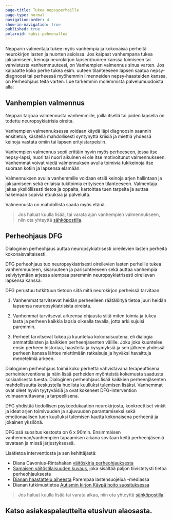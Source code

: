 ```yaml
---
page-title: Tukea nepsyperheille
page-type: normal
navigation-order: 4
show-in-navigation: true
published: true
polaroid: kaksi-pehmonallea
---
```


Nepparin valmentaja tukee myös vanhempia ja kokonaisia perheitä neurokirjon lasten ja nuorten asioissa. Jos kaipaat vanhempana tukea jaksamiseen, keinoja neurokirjon lapsen/nuoren kanssa toimiseen tai vahvistusta vanhemmuuteesi, on Vanhempien valmennus sinua varten. Jos kaipaatte koko perhe tukea esim. uuteen tilanteeseen lapsen saatua nepsy-diagnoosi tai perheessä myöhemmin ilmenneiden nepsy-haasteiden kanssa, on Perheohjaus teitä varten. Lue tarkemmin molemmista palvelumuodoista alla:


## Vanhempien valmennus

Neppari tarjoaa valmennusta vanhemmille, joilla itsellä tai joiden lapsella on todettu neuropsykiatrisia oireita.

Vanhempien valmennuksessa voidaan käydä läpi diagnoosin saannin ensitietoa, käsitellä mahdollisesti syntynyttä kriisiä ja miettiä yhdessä keinoja vastata omiin tai lapsen erityistarpeisiin.

Vanhempien valmennus sopii erittäin hyvin myös perheeseen, jossa itse nepsy-lapsi, nuori tai nuori aikuinen ei ole itse motivoitunut valmennukseen. Vanhemmat voivat viedä valmennuksen avulla toimivia tukikeinoja itse suoraan kotiin ja lapsensa elämään.

Valmennuksen avulla vanhemmille voidaan etsiä keinoja arjen hallintaan ja jaksamiseen sekä erilaisia tukitoimia erityiseen tilanteeseen. Valmentaja jakaa yksilöllisesti tietoa ja oppaita, kartoittaa tuen tarpeita ja auttaa hakemaan sopivia etuuksia ja palveluita.

Valmennusta on mahdollista saada myös etänä.

> Jos haluat kuulla lisää, tai varata ajan vanhempien valmennukseen, niin ota yhteyttä [sähköpostilla](/ota-yhteytta).





## Perheohjaus DFG

Dialoginen perheohjaus auttaa neuropsykiatrisesti oireilevien lasten perheitä kokonaisvaltaisesti.

DFG perheohjaus tuo neuropsykiatrisesti oireilevien lasten perheille tukea vanhemmuuteen, sisaruuteen ja parisuhteeseen sekä auttaa vanhempia selviytymään arjessa aiempaa paremmin neuropsykiatrisesti oireilevan lapsensa kanssa.

DFG perustuu tutkittuun tietoon siitä mitä neurokirjon perheissä tarvitaan:

1. Vanhemmat tarvitsevat heidän perheelleen räätälöityä tietoa juuri heidän lapsensa neuropsykiatrisista oireista.

2. Vanhemmat tarvitsevat arkeensa ohjausta siitä miten toimia ja tukea lasta ja perheen kaikkia lapsia oikealla tavalla, jotta arki sujuisi paremmin.

3. Perheet tarvitsevat tukea ja kuuntelua kokonaisuutena, eli dialogia ammattilaisten ja kaikkien perheenjäsenten välille. Joku joka kuuntelee ensin perheen historiaa, haasteita ja kysymyksiä ja sen jälkeen yhdessä perheen kanssa lähtee miettimään ratkaisuja ja hyväksi havaittuja menetelmiä arkeen.

Dialoginen perheohjaus toimii koko perhettä vahvistavana terapeuttisena perheinterventiona ja näin lisää perheiden myönteistä kokemusta saadusta sosiaalisesta tuesta. Dialoginen perheohjaus lisää kaikkien perheenjäsenten mahdollisuutta keskustella huolista kuulluksi tulemisen lisäksi.  Vanhemmat ovat oleet hyvin tyytyväisiä ja ovat kokeneet DFG-intervention voimaannuttavana ja tarpeellisena.

DFG yhdistää tiedollisen psykoedukaation neurokirjosta, konkreettiset vinkit ja ideat arjen toimivuuden ja sujuvuuden parantamiseksi sekä emotionaalisen tuen kuulluksi tulemisen kautta kokonaisena perheenä ja jokainen yksilönä. 

DFG:ssä suositus kestosta on 6 x 90min. Ensimmäisen vanhemman/vanhempien tapaamisen aikana sovitaan keitä perheenjäseniä tavataan ja missä järjestyksessä. 

Lisätietoa interventiosta ja sen kehittäjästä:
- Diana Cavonius-Rintahakan [väitöskirja perheohjauksesta](https://trepo.tuni.fi/handle/10024/140266)
- [Samaisen väitöstilaisuuden kuvaus](https://www.tuni.fi/fi/ajankohtaista/diana-cavonius-rintahaka-dialoginen-perheohjaus-auttaa-neuropsykiatrisesti), joka sisältää paljon tiivistetysti tietoa perheohjauksesta
- [Dianan haastattelu aiheesta](https://www.parempaalastensuojelua.fi/fi/uutinen/tieteessa-diana-cavonius-rintahaka) Parempaa lastensuojelua -mediassa
- Dianan tutkimustietoa [Autismin kirjon Käypä hoito suosituksessa](https://www.kaypahoito.fi/nix03142) 

> Jos haluat kuulla lisää tai varata aikaa, niin ota yhteyttä [sähköpostilla](/ota-yhteytta).

## Katso asiakaspalautteita etusivun alaosasta.